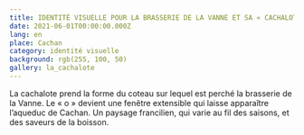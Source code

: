```yaml
---
title: IDENTITÉ VISUELLE POUR LA BRASSERIE DE LA VANNE ET SA « CACHALOTE »
date: 2021-06-01T00:00:00.000Z
lang: en
place: Cachan
category: identité visuelle
background: rgb(255, 100, 50)
gallery: la_cachalote
---
```

La cachalote prend la forme du coteau sur lequel est perché la brasserie de la Vanne. Le « o » devient une fenêtre extensible qui laisse apparaître l’aqueduc de Cachan. Un paysage francilien, qui varie au fil des saisons, et des saveurs de la boisson. 
